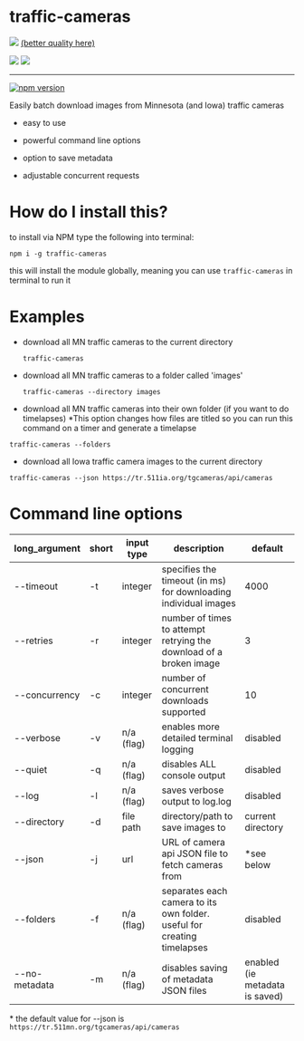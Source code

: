 
# traffic-cameras

![](timelapse_sample.gif) [(better quality here)](https://streamable.com/6k16v)

![](https://i.imgur.com/VXoEXl1.jpg) ![](https://i.imgur.com/4wrGfgo.jpg) 

-----
[![npm version](https://badge.fury.io/js/traffic-cameras.svg)](https://badge.fury.io/js/traffic-cameras)


Easily batch download images from Minnesota (and Iowa) traffic cameras

* easy to use

* powerful command line options

* option to save metadata

* adjustable concurrent requests


# How do I install this?

to install via NPM type the following into terminal:

`npm i -g traffic-cameras`

this will install the module globally, meaning you can use `traffic-cameras` in terminal to run it
  
# Examples

* download all MN traffic cameras to the current directory

  `traffic-cameras`

* download all MN traffic cameras to a folder called 'images'
  
  `traffic-cameras --directory images`

* download all MN traffic cameras into their own folder (if you want to do timelapses) \*This option changes how files are titled so you can run this command on a timer and generate a timelapse

`traffic-cameras --folders`

* download all Iowa traffic camera images to the current directory

`traffic-cameras --json https://tr.511ia.org/tgcameras/api/cameras`



# Command line options

| long_argument | short | input type | description                                                              | default                                    |
|---------------|----------------|------------|--------------------------------------------------------------------------|--------------------------------------------|
| --timeout     | -t             | integer    | specifies the timeout (in ms) for downloading individual images          | 4000                                       |
| --retries     | -r             | integer    | number of times to attempt retrying the download of a broken image       | 3                                          |
| --concurrency | -c             | integer    | number of concurrent downloads supported                                   | 10                                         |
| --verbose     | -v             | n/a (flag) | enables more detailed terminal logging                                   | disabled                                   |
| --quiet       | -q             | n/a (flag) | disables ALL console output                                              | disabled                                   |
| --log         | -l             | n/a (flag) | saves verbose output to log.log                                          | disabled                                   |
| --directory   | -d             | file path  | directory/path to save images to                                         | current directory                          |
| --json        | -j             | url        | URL of camera api JSON file to fetch cameras from                        | *see below |y
| --folders     | -f             | n/a (flag) | separates each camera to its own folder. useful for creating timelapses  | disabled                                   |
| --no-metadata | -m             | n/a (flag) | disables saving of metadata JSON files                                   | enabled (ie metadata is saved)             |



\* the default value for --json is `https://tr.511mn.org/tgcameras/api/cameras` 
